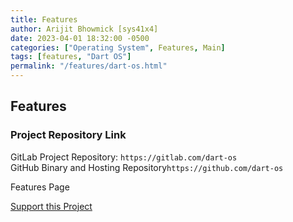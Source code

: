 ```yaml
---
title: Features
author: Arijit Bhowmick [sys41x4]
date: 2023-04-01 18:32:00 -0500
categories: ["Operating System", Features, Main]
tags: [features, "Dart OS"]
permalink: "/features/dart-os.html"
---
```



## Features

### Project Repository Link
GitLab Project Repository: `https://gitlab.com/dart-os`<br>
GitHub Binary and Hosting Repository`https://github.com/dart-os`

Features Page

<a href="https://sys41x4.github.io/support/sys41x4">Support this Project</a>
